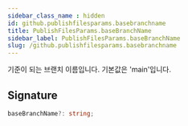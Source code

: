 ```yaml
---
sidebar_class_name : hidden
id: github.publishfilesparams.basebranchname
title: PublishFilesParams.baseBranchName
sidebar_label: PublishFilesParams.baseBranchName
slug: /github.publishfilesparams.basebranchname
---
```






기준이 되는 브랜치 이름입니다. 기본값은 'main'입니다.

## Signature

```typescript
baseBranchName?: string;
```
